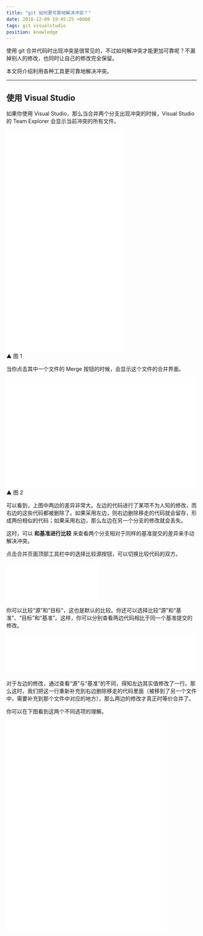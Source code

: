 ```yaml
---
title: "git 如何更可靠地解决冲突？"
date: 2018-12-09 19:45:25 +0800
tags: git visualstudio
position: knowledge
---
```


使用 git 合并代码时出现冲突是很常见的，不过如何解冲突才能更加可靠呢？不漏掉别人的修改，也同时让自己的修改完全保留。

本文将介绍利用各种工具更可靠地解决冲突。

---

<div id="toc"></div>

## 使用 Visual Studio

如果你使用 Visual Studio，那么当合并两个分支出现冲突的时候，Visual Studio 的 Team Explorer 会显示当前冲突的所有文件。

![Visual Studio 中的冲突文件](/static/posts/2018-12-09-19-14-48.png)  
▲ 图 1

当你点击其中一个文件的 Merge 按钮的时候，会显示这个文件的合并界面。

![合并单个文件](/static/posts/2018-12-09-19-21-18.png)  
▲ 图 2

可以看到，上图中两边的差异非常大。左边的代码进行了某项不为人知的修改，而右边的这些代码都被删除了。如果采用左边，则右边删除移走的代码就会留存，形成两份相似的代码；如果采用右边，那么左边在另一个分支的修改就会丢失。

这时，可以 **和基准进行比较** 来查看两个分支相对于同样的基准提交的差异来手动解决冲突。

点击合并页面顶部工具栏中的选择比较源按钮，可以切换比较代码的双方。

![切换比较代码的双方](/static/posts/2018-12-09-19-37-43.png)

你可以比较“源”和“目标”，这也是默认的比较。你还可以选择比较“源”和“基准”、“目标”和“基准”。这样，你可以分别查看两边代码相比于同一个基准提交的修改。

![查看源与基准的修改](/static/posts/2018-12-09-19-43-28.png)

对于左边的修改，通过查看“源”与“基准”的不同，得知左边其实值修改了一行。那么这时，我们把这一行重新补充到右边删除移走的代码里面（被移到了另一个文件中，需要补充到那个文件中对应的地方），那么两边的修改才真正时等价合并了。

你可以在下图看到这两个不同选项的理解。

![git 合并过程](/static/posts/2018-12-09-19-37-14.png)
